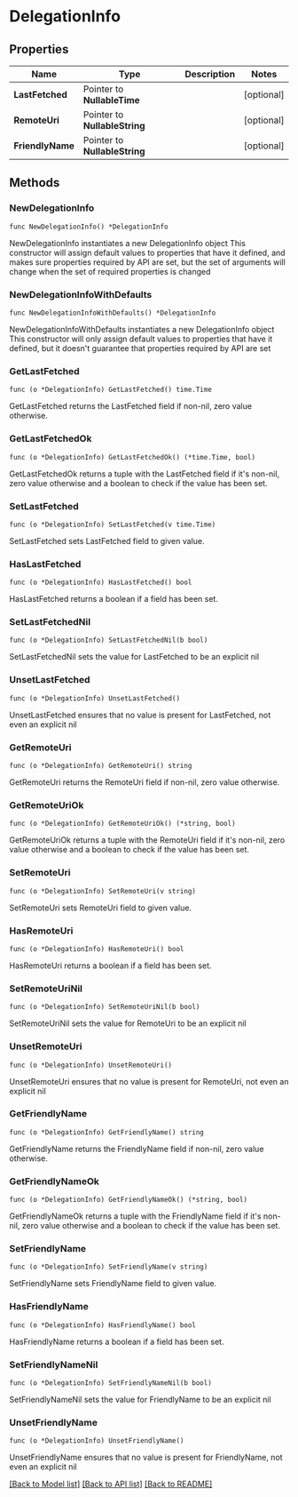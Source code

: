 # DelegationInfo

## Properties

Name | Type | Description | Notes
------------ | ------------- | ------------- | -------------
**LastFetched** | Pointer to **NullableTime** |  | [optional] 
**RemoteUri** | Pointer to **NullableString** |  | [optional] 
**FriendlyName** | Pointer to **NullableString** |  | [optional] 

## Methods

### NewDelegationInfo

`func NewDelegationInfo() *DelegationInfo`

NewDelegationInfo instantiates a new DelegationInfo object
This constructor will assign default values to properties that have it defined,
and makes sure properties required by API are set, but the set of arguments
will change when the set of required properties is changed

### NewDelegationInfoWithDefaults

`func NewDelegationInfoWithDefaults() *DelegationInfo`

NewDelegationInfoWithDefaults instantiates a new DelegationInfo object
This constructor will only assign default values to properties that have it defined,
but it doesn't guarantee that properties required by API are set

### GetLastFetched

`func (o *DelegationInfo) GetLastFetched() time.Time`

GetLastFetched returns the LastFetched field if non-nil, zero value otherwise.

### GetLastFetchedOk

`func (o *DelegationInfo) GetLastFetchedOk() (*time.Time, bool)`

GetLastFetchedOk returns a tuple with the LastFetched field if it's non-nil, zero value otherwise
and a boolean to check if the value has been set.

### SetLastFetched

`func (o *DelegationInfo) SetLastFetched(v time.Time)`

SetLastFetched sets LastFetched field to given value.

### HasLastFetched

`func (o *DelegationInfo) HasLastFetched() bool`

HasLastFetched returns a boolean if a field has been set.

### SetLastFetchedNil

`func (o *DelegationInfo) SetLastFetchedNil(b bool)`

 SetLastFetchedNil sets the value for LastFetched to be an explicit nil

### UnsetLastFetched
`func (o *DelegationInfo) UnsetLastFetched()`

UnsetLastFetched ensures that no value is present for LastFetched, not even an explicit nil
### GetRemoteUri

`func (o *DelegationInfo) GetRemoteUri() string`

GetRemoteUri returns the RemoteUri field if non-nil, zero value otherwise.

### GetRemoteUriOk

`func (o *DelegationInfo) GetRemoteUriOk() (*string, bool)`

GetRemoteUriOk returns a tuple with the RemoteUri field if it's non-nil, zero value otherwise
and a boolean to check if the value has been set.

### SetRemoteUri

`func (o *DelegationInfo) SetRemoteUri(v string)`

SetRemoteUri sets RemoteUri field to given value.

### HasRemoteUri

`func (o *DelegationInfo) HasRemoteUri() bool`

HasRemoteUri returns a boolean if a field has been set.

### SetRemoteUriNil

`func (o *DelegationInfo) SetRemoteUriNil(b bool)`

 SetRemoteUriNil sets the value for RemoteUri to be an explicit nil

### UnsetRemoteUri
`func (o *DelegationInfo) UnsetRemoteUri()`

UnsetRemoteUri ensures that no value is present for RemoteUri, not even an explicit nil
### GetFriendlyName

`func (o *DelegationInfo) GetFriendlyName() string`

GetFriendlyName returns the FriendlyName field if non-nil, zero value otherwise.

### GetFriendlyNameOk

`func (o *DelegationInfo) GetFriendlyNameOk() (*string, bool)`

GetFriendlyNameOk returns a tuple with the FriendlyName field if it's non-nil, zero value otherwise
and a boolean to check if the value has been set.

### SetFriendlyName

`func (o *DelegationInfo) SetFriendlyName(v string)`

SetFriendlyName sets FriendlyName field to given value.

### HasFriendlyName

`func (o *DelegationInfo) HasFriendlyName() bool`

HasFriendlyName returns a boolean if a field has been set.

### SetFriendlyNameNil

`func (o *DelegationInfo) SetFriendlyNameNil(b bool)`

 SetFriendlyNameNil sets the value for FriendlyName to be an explicit nil

### UnsetFriendlyName
`func (o *DelegationInfo) UnsetFriendlyName()`

UnsetFriendlyName ensures that no value is present for FriendlyName, not even an explicit nil

[[Back to Model list]](../README.md#documentation-for-models) [[Back to API list]](../README.md#documentation-for-api-endpoints) [[Back to README]](../README.md)


